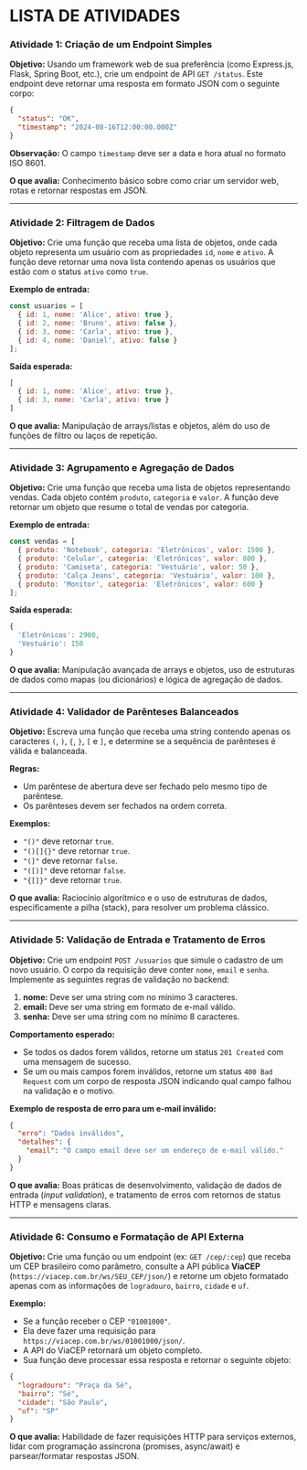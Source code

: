 # LISTA DE ATIVIDADES

### Atividade 1: Criação de um Endpoint Simples

**Objetivo:** Usando um framework web de sua preferência (como Express.js, Flask, Spring Boot, etc.), crie um endpoint de API `GET /status`. Este endpoint deve retornar uma resposta em formato JSON com o seguinte corpo:

```json
{
  "status": "OK",
  "timestamp": "2024-08-16T12:00:00.000Z"
}
```

**Observação:** O campo `timestamp` deve ser a data e hora atual no formato ISO 8601.

**O que avalia:** Conhecimento básico sobre como criar um servidor web, rotas e retornar respostas em JSON.

-----

### Atividade 2: Filtragem de Dados

**Objetivo:** Crie uma função que receba uma lista de objetos, onde cada objeto representa um usuário com as propriedades `id`, `nome` e `ativo`. A função deve retornar uma nova lista contendo apenas os usuários que estão com o status `ativo` como `true`.

**Exemplo de entrada:**

```javascript
const usuarios = [
  { id: 1, nome: 'Alice', ativo: true },
  { id: 2, nome: 'Bruno', ativo: false },
  { id: 3, nome: 'Carla', ativo: true },
  { id: 4, nome: 'Daniel', ativo: false }
];
```

**Saída esperada:**

```javascript
[
  { id: 1, nome: 'Alice', ativo: true },
  { id: 3, nome: 'Carla', ativo: true }
]
```

**O que avalia:** Manipulação de arrays/listas e objetos, além do uso de funções de filtro ou laços de repetição.

-----

### Atividade 3: Agrupamento e Agregação de Dados

**Objetivo:** Crie uma função que receba uma lista de objetos representando vendas. Cada objeto contém `produto`, `categoria` e `valor`. A função deve retornar um objeto que resume o total de vendas por categoria.

**Exemplo de entrada:**

```javascript
const vendas = [
  { produto: 'Notebook', categoria: 'Eletrônicos', valor: 1500 },
  { produto: 'Celular', categoria: 'Eletrônicos', valor: 800 },
  { produto: 'Camiseta', categoria: 'Vestuário', valor: 50 },
  { produto: 'Calça Jeans', categoria: 'Vestuário', valor: 100 },
  { produto: 'Monitor', categoria: 'Eletrônicos', valor: 600 }
];
```

**Saída esperada:**

```javascript
{
  'Eletrônicos': 2900,
  'Vestuário': 150
}
```

**O que avalia:** Manipulação avançada de arrays e objetos, uso de estruturas de dados como mapas (ou dicionários) e lógica de agregação de dados.

-----

### Atividade 4: Validador de Parênteses Balanceados

**Objetivo:** Escreva uma função que receba uma string contendo apenas os caracteres `(`, `)`, `{`, `}`, `[` e `]`, e determine se a sequência de parênteses é válida e balanceada.

**Regras:**

  * Um parêntese de abertura deve ser fechado pelo mesmo tipo de parêntese.
  * Os parênteses devem ser fechados na ordem correta.

**Exemplos:**

  * `"()"` deve retornar `true`.
  * `"()[]{}"` deve retornar `true`.
  * `"(]"` deve retornar `false`.
  * `"([)]"` deve retornar `false`.
  * `"{[]}"` deve retornar `true`.

**O que avalia:** Raciocínio algorítmico e o uso de estruturas de dados, especificamente a pilha (stack), para resolver um problema clássico.

-----

### Atividade 5: Validação de Entrada e Tratamento de Erros

**Objetivo:** Crie um endpoint `POST /usuarios` que simule o cadastro de um novo usuário. O corpo da requisição deve conter `nome`, `email` e `senha`. Implemente as seguintes regras de validação no backend:

1.  **nome:** Deve ser uma string com no mínimo 3 caracteres.
2.  **email:** Deve ser uma string em formato de e-mail válido.
3.  **senha:** Deve ser uma string com no mínimo 8 caracteres.

**Comportamento esperado:**

  * Se todos os dados forem válidos, retorne um status `201 Created` com uma mensagem de sucesso.
  * Se um ou mais campos forem inválidos, retorne um status `400 Bad Request` com um corpo de resposta JSON indicando qual campo falhou na validação e o motivo.

**Exemplo de resposta de erro para um e-mail inválido:**

```json
{
  "erro": "Dados inválidos",
  "detalhes": {
    "email": "O campo email deve ser um endereço de e-mail válido."
  }
}
```

**O que avalia:** Boas práticas de desenvolvimento, validação de dados de entrada (*input validation*), e tratamento de erros com retornos de status HTTP e mensagens claras.

-----

### Atividade 6: Consumo e Formatação de API Externa

**Objetivo:** Crie uma função ou um endpoint (ex: `GET /cep/:cep`) que receba um CEP brasileiro como parâmetro, consulte a API pública **ViaCEP** (`https://viacep.com.br/ws/SEU_CEP/json/`) e retorne um objeto formatado apenas com as informações de `logradouro`, `bairro`, `cidade` e `uf`.

**Exemplo:**

  * Se a função receber o CEP `"01001000"`.
  * Ela deve fazer uma requisição para `https://viacep.com.br/ws/01001000/json/`.
  * A API do ViaCEP retornará um objeto completo.
  * Sua função deve processar essa resposta e retornar o seguinte objeto:

<!-- end list -->

```json
{
  "logradouro": "Praça da Sé",
  "bairro": "Sé",
  "cidade": "São Paulo",
  "uf": "SP"
}
```

**O que avalia:** Habilidade de fazer requisições HTTP para serviços externos, lidar com programação assíncrona (promises, async/await) e parsear/formatar respostas JSON.
